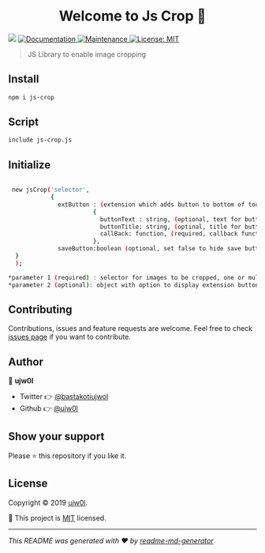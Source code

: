 <h1 align="center">Welcome to Js Crop 👋</h1>
<p>
  <img src="https://img.shields.io/badge/version-1.6.0-blue.svg?cacheSeconds=2592000" />
  <a href="https://github.com/ujw0l/js-crop#readme">
    <img alt="Documentation" src="https://img.shields.io/badge/documentation-yes-brightgreen.svg" target="_blank" />
  </a>
  <a href="https://github.com/ujw0l/js-crop/graphs/commit-activity">
    <img alt="Maintenance" src="https://img.shields.io/badge/Maintained%3F-yes-green.svg" target="_blank" />
  </a>
  <a href="https://github.com/ujw0l/js-crop/blob/master/LICENSE">
    <img alt="License: MIT" src="https://img.shields.io/badge/License-MIT-yellow.svg" target="_blank" />
  </a>
</p>

> JS Library to enable image cropping

## Install

```sh
npm i js-crop
```

## Script

```sh
include js-crop.js
```

## Initialize 

```sh

 new jsCrop('selector',
            { 
              extButton : (extension which adds button to bottom of toolbar)
                        { 
                          buttonText : string, (optional, text for button)
                          buttonTitle: string, (optinal, title for button)
                          callBack: function, (required, callback function  which is passed blob of cropped image, on button click )
                        },
              saveButton:boolean (optional, set false to hide save button)
  }
  );

*parameter 1 (required) : selector for images to be cropped, one or multiple
*parameter 2 (optional): object with option to display extension button (extButton) and hide save button
```

## Contributing

Contributions, issues and feature requests are welcome. Feel free to check [issues page](https://github.com/ujw0l/js-crop/issues) if you want to contribute.

## Author

👤 **ujw0l**

* Twitter 👉 [@bastakotiujwol](https://twitter.com/bastakotiujwol)
* Github 👉 [@ujw0l](https://github.com/ujw0l)

## Show your support

Please ⭐️ this repository if you like it.

## License

Copyright © 2019 [ujw0l](https://github.com/ujw0l).

📜 This project is [MIT](https://github.com/ujw0l/js-crop/blob/master/LICENSE) licensed.

***
_This README was generated with ❤️ by [readme-md-generator](https://github.com/kefranabg/readme-md-generator)_
